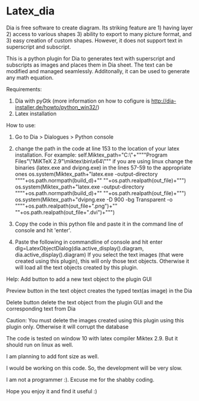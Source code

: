 # Latex_dia
Dia is free software to create diagram. Its striking feature are 1) having layer 2) access to various shapes 3) ability to export to many picture format, and 3) easy creation of custom shapes. However, it does not support text in superscript and subscript.

This is a python plugin for Dia to generates text with superscript and subscripts as images and places them in Dia sheet. The text can be modified and managed seamlessly. Additonally, it can be used to generate any math equation.

Requirements:
1) Dia with pyGtk (more information on how to cofigure is http://dia-installer.de/howto/python_win32/)
2) Latex installation

How to use:
1) Go to Dia > Dialogues > Python console
2) change the path in the code at line 153 to the location of your latex installation. For example:
      self.Miktex_path="C:\\"+""""Program Files"\\"MiKTeX 2.9"\\miktex\\bin\\x64\\"""
   if you are using linux
      change the binaries (latex.exe and dvipng.exe) in the lines 57-59 to the appropriate ones
    os.system(Miktex_path+"latex.exe -output-directory \""""+os.path.normpath(build_d)+"\" \""+os.path.realpath(out_file)+"\"")
    os.system(Miktex_path+"latex.exe -output-directory \""""+os.path.normpath(build_d)+"\" \""+os.path.realpath(out_file)+"\"")
    os.system(Miktex_path+"dvipng.exe -D 900 -bg Transparent -o \""""+os.path.realpath(out_file+".png")+"\" \""+os.path.realpath(out_file+".dvi")+"\"")

3) Copy the code in this python file and paste it in the command line of console and hit 'enter'.
4) Paste the following in commandline of console and hit enter
      dlg=LatexObjectDialog(dia.active_display().diagram, dia.active_display().diagram)
	If you select the text images (that were created using this plugin), this will only those text objects. Otherwise it will load all the text objects created by this plugin.

Help:
Add button to add a new text object to the plugin GUI

Preview button in the text object creates the typed text(as image) in the Dia

Delete button delete the text object from the plugin GUI and the corresponding text from Dia

Caution: You must delete the images created using this plugin using this plugin only. Otherwise it will corrupt the database


The code is tested on window 10 with latex compiler Miktex 2.9. But it should run on linux as well.

I am planning to add font size as well.

I would be working on this code. So, the development will be very slow.

I am not a programmer :). Excuse me for the shabby coding.

Hope you enjoy it and find it useful :)

